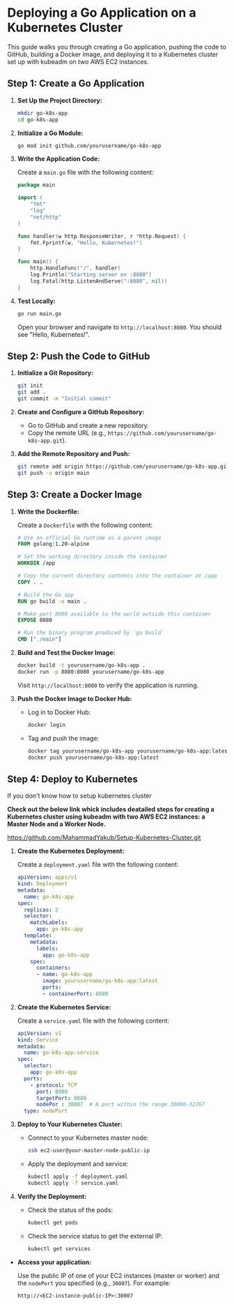 # Deploying a Go Application on a Kubernetes Cluster

This guide walks you through creating a Go application, pushing the code to GitHub, building a Docker image, and deploying it to a Kubernetes cluster set up with kubeadm on two AWS EC2 instances.

## Step 1: Create a Go Application

1. **Set Up the Project Directory:**
   ```bash
   mkdir go-k8s-app
   cd go-k8s-app
   ```

2. **Initialize a Go Module:**
   ```bash
   go mod init github.com/yourusername/go-k8s-app
   ```

3. **Write the Application Code:**

   Create a `main.go` file with the following content:
   ```go
   package main

   import (
       "fmt"
       "log"
       "net/http"
   )

   func handler(w http.ResponseWriter, r *http.Request) {
       fmt.Fprintf(w, "Hello, Kubernetes!")
   }

   func main() {
       http.HandleFunc("/", handler)
       log.Println("Starting server on :8080")
       log.Fatal(http.ListenAndServe(":8080", nil))
   }
   ```

4. **Test Locally:**
   ```bash
   go run main.go
   ```
   Open your browser and navigate to `http://localhost:8080`. You should see "Hello, Kubernetes!".

## Step 2: Push the Code to GitHub

1. **Initialize a Git Repository:**
   ```bash
   git init
   git add .
   git commit -m "Initial commit"
   ```

2. **Create and Configure a GitHub Repository:**

   - Go to GitHub and create a new repository.
   - Copy the remote URL (e.g., `https://github.com/yourusername/go-k8s-app.git`).

3. **Add the Remote Repository and Push:**
   ```bash
   git remote add origin https://github.com/yourusername/go-k8s-app.git
   git push -u origin main
   ```

## Step 3: Create a Docker Image

1. **Write the Dockerfile:**

   Create a `Dockerfile` with the following content:
   ```Dockerfile
   # Use an official Go runtime as a parent image
   FROM golang:1.20-alpine

   # Set the working directory inside the container
   WORKDIR /app

   # Copy the current directory contents into the container at /app
   COPY . .

   # Build the Go app
   RUN go build -o main .

   # Make port 8080 available to the world outside this container
   EXPOSE 8080

   # Run the binary program produced by `go build`
   CMD ["./main"]
   ```

2. **Build and Test the Docker Image:**
   ```bash
   docker build -t yourusername/go-k8s-app .
   docker run -p 8080:8080 yourusername/go-k8s-app
   ```
   Visit `http://localhost:8080` to verify the application is running.

3. **Push the Docker Image to Docker Hub:**

   - Log in to Docker Hub:
     ```bash
     docker login
     ```

   - Tag and push the image:
     ```bash
     docker tag yourusername/go-k8s-app yourusername/go-k8s-app:latest
     docker push yourusername/go-k8s-app:latest
     ```

## Step 4: Deploy to Kubernetes

If you don't know how to setup kubernetes cluster

**Check out the below link whick includes deatailed steps for creating a Kubernetes cluster using kubeadm with two AWS EC2 instances: a Master Node and a Worker Node.**

https://github.com/MahammadYakub/Setup-Kubernetes-Cluster.git

1. **Create the Kubernetes Deployment:**

   Create a `deployment.yaml` file with the following content:
   ```yaml
   apiVersion: apps/v1
   kind: Deployment
   metadata:
     name: go-k8s-app
   spec:
     replicas: 2
     selector:
       matchLabels:
         app: go-k8s-app
     template:
       metadata:
         labels:
           app: go-k8s-app
       spec:
         containers:
         - name: go-k8s-app
           image: yourusername/go-k8s-app:latest
           ports:
           - containerPort: 8080
   ```

2. **Create the Kubernetes Service:**

   Create a `service.yaml` file with the following content:
   ```yaml
   apiVersion: v1
   kind: Service
   metadata:
     name: go-k8s-app-service
   spec:
     selector:
       app: go-k8s-app
     ports:
       - protocol: TCP
         port: 8080
         targetPort: 8080
         nodePor : 30007  # A port within the range 30000-32767
     type: nodePort
   ```

3. **Deploy to Your Kubernetes Cluster:**

   - Connect to your Kubernetes master node:
     ```bash
     ssh ec2-user@your-master-node-public-ip
     ```

   - Apply the deployment and service:
     ```bash
     kubectl apply -f deployment.yaml
     kubectl apply -f service.yaml
     ```

4. **Verify the Deployment:**

   - Check the status of the pods:
     ```bash
     kubectl get pods
     ```

   - Check the service status to get the external IP:
     ```bash
     kubectl get services
     ```

- **Access your application:**

   Use the public IP of one of your EC2 instances (master or worker) and the `nodePort` you specified (e.g., `30007`). For example:

   ```
   http://<EC2-instance-public-IP>:30007
   ```

